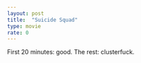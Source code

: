 ```yaml
---
layout: post
title:  "Suicide Squad"
type: movie
rate: 0
---
```


First 20 minutes: good. The rest: clusterfuck.